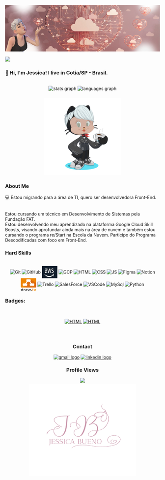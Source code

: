 <img width=100% height="50%" src="https://github.com/JessicaApBueno/JessicaApBueno/blob/main/Pink%20%26%20Brown%20Illustration%20Personal%20LinkedIn%20Banner%20(10).png"/>

<a href="https://git.io/typing-svg"><img src="https://readme-typing-svg.herokuapp.com?font=Imperial+Script&size=100&duration=3000&pause=0000&color=C097C0&width=600&height=200&lines=Hello!!!;Be+Welcome+%E2%9D%A4%EF%B8%8F" /></a>


<h3 align="left"> 👋 Hi, I'm Jessica! I live in Cotia/SP  - Brasil.</h3>

<br clear="both">

<div align="center">
  <img src="https://github-readme-stats.vercel.app/api?username=JessicaApBueno&hide_title=false&hide_rank=true&show_icons=true&include_all_commits=true&count_private=true&disable_animations=false&theme=rose_pine&locale=en&hide_border=false&order=1" height="150" alt="stats graph"  />
  <img src="https://github-readme-stats.vercel.app/api/top-langs?username=JessicaApBueno&locale=en&hide_title=false&layout=compact&card_width=320&langs_count=5&theme=rose_pine&hide_border=false&order=2" height="150" alt="languages graph"  />
</div>

###

<div>
<div align="center">
  <img height="250em" src="https://github.com/JessicaApBueno/JessicaApBueno/blob/main/octocat-1737055773569.png" />
 </div>
 <div>
  
### About Me
💻 Estou migrando para a área de TI, quero ser desenvolvedora Front-End.
  
<br>
  Estou cursando um técnico em Desenvolvimento de Sistemas pela Fundação FAT. <br>
  Estou desenvolvendo meu aprendizado na plataforma Google Cloud Skill Boosts, visando aprofundar ainda mais na área de nuvem e também estou cursando o programa re/Start na Escola da Nuvem.
  Participo do Programa Descodificadas com foco em Front-End.
</div>
 </div>

### Hard Skills

<div style="display: inline_block" align="center"><br>
<img align="center" alt="Git" height="40" width="50" src="https://img.icons8.com/?size=100&id=20906&format=png&color=000000" />
<img align="center" alt="GitHub" height="40" width="50" src="https://img.icons8.com/?size=100&id=52539&format=png&color=000000" />
<img align="center" alt="AWS" height="40" width="50" src="https://github.com/JessicaApBueno/JessicaApBueno/blob/main/aws.jpg" />
<img align="center" alt="GCP" height="40" width="50" src="https://cdn.jsdelivr.net/gh/devicons/devicon/icons/googlecloud/googlecloud-original.svg" height="40" alt="googlecloud logo" />
<img align="center" alt="HTML" height="40" width="50" src="https://img.icons8.com/?size=100&id=20909&format=png&color=000000" />
<img align="center" alt="CSS" height="40" width="50" src="https://img.icons8.com/?size=100&id=21278&format=png&color=000000" />
<img align="center" alt="JS" height="40" width="50" src="https://img.icons8.com/?size=100&id=PXTY4q2Sq2lG&format=png&color=000000" />
<img align="center" alt="Figma" height="40" width="50" src="https://img.icons8.com/?size=100&id=8gfeOoqrHqJU&format=png&color=000000" />
<img align="center" alt="Notion" height="40" width="50" src="https://img.icons8.com/?size=100&id=wue74HqaylSJ&format=png&color=000000" />
<img align="center" alt="Draw.io" height="40" width="50" src="https://github.com/JessicaApBueno/JessicaApBueno/blob/main/draw-io.svg" />
<img align="center" alt="Trello" height="40" width="50" src="https://cdn.jsdelivr.net/gh/devicons/devicon/icons/trello/trello-plain.svg" height="40" alt="trello logo"  />
<img  align="center" alt="SalesForce" height="40" width="50" src="https://img.icons8.com/?size=100&id=38804&format=png&color=000000" />
<img align="center" alt="VSCode" height="40" width="50" src="https://cdn.jsdelivr.net/gh/devicons/devicon/icons/vscode/vscode-original.svg" height="40" alt="vscode logo"  />
<img align="center" alt="MySql" height="40" width="50" src="https://cdn.jsdelivr.net/gh/devicons/devicon/icons/mysql/mysql-original.svg" height="40" alt="mysql logo"  />
<img align="center" alt="Python" height="40" width="50" src="https://cdn.jsdelivr.net/gh/devicons/devicon/icons/python/python-original.svg" height="40" alt="python logo"  />
</div>

###
<div align="left">


### Badges:

<div style="display: inline_block" align="center"><br>

<a href="https://www.credly.com/badges/c7733741-86c8-4cd5-8b29-dd983fa04072/linked_in_profile"> <img align="center" alt="HTML" height="200" width="200" src="https://images.credly.com/size/340x340/images/8d67bbf4-128b-4141-b5f1-1bc61bbfbaa6/image.png" /></a>
<a href="https://www.credly.com/badges/296c9b48-0f91-48bc-a37f-eab25362229a"> <img align="center" alt="HTML" height="200" width="200" src="https://images.credly.com/size/340x340/images/4dda8ae4-99ee-476c-bca3-6f0adbab42fe/image.png" /></a>


###
<br>

### Contact


<div  align="center">
 <a href = "mailto:buenojessicaaparecida@gmail.com"><img src="https://raw.githubusercontent.com/maurodesouza/profile-readme-generator/master/src/assets/icons/social/gmail/default.svg" width="52" height="40" alt="gmail logo" ></a>
  <a href="https://www.linkedin.com/in/jessica-ap-bueno/" target="_blank"><img src="https://raw.githubusercontent.com/maurodesouza/profile-readme-generator/master/src/assets/icons/social/linkedin/default.svg" width="52" height="40" alt="linkedin logo" ></a> 
 
</div>

###
 ###   Profile Views
 
  <div align="center">
  <img src="https://profile-counter.glitch.me/JessicaApBueno/count.svg?"  />
</div>
<div align="center">
<img height="300" width="350" src="https://github.com/JessicaApBueno/JessicaApBueno/blob/main/image_CapCut%20Commerce%20Pro_202503120835.png"/>
</div>




